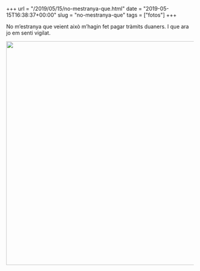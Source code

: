 +++
url = "/2019/05/15/no-mestranya-que.html"
date = "2019-05-15T16:38:37+00:00"
slug = "no-mestranya-que"
tags = ["fotos"]
+++

No m’estranya que veient això m’hagin fet pagar tràmits duaners. I que ara jo em senti vigilat.

<img src="/uploads/2019/fff2c03f24.jpg" width="599" height="600" alt="" />
